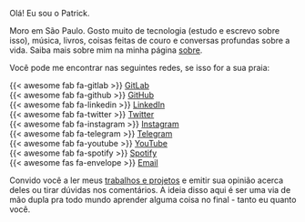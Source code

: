 Olá! Eu sou o Patrick.

Moro em São Paulo. Gosto muito de tecnologia (estudo e escrevo sobre isso), música, livros, coisas feitas de couro e conversas profundas sobre a vida. Saiba mais sobre mim na minha página [sobre](/sobre).

Você pode me encontrar nas seguintes redes, se isso for a sua praia:

{{< awesome fab fa-gitlab >}} [GitLab](https://gitlab.com/pckcml)  
{{< awesome fab fa-github >}} [GitHub](https://github.com/pckcml)  
{{< awesome fab fa-linkedin >}} [LinkedIn](https://www.linkedin.com/in/patrickcamillo/)  
{{< awesome fab fa-twitter >}} [Twitter](https://twitter.com/patrickcamillo_)  
{{< awesome fab fa-instagram >}} [Instagram](https://www.instagram.com/patrickcamillo_/)  
{{< awesome fab fa-telegram >}} [Telegram](https://t.me/patrickcamillo)  
{{< awesome fab fa-youtube >}} [YouTube](https://www.youtube.com/c/PatrickCamillo)  
{{< awesome fab fa-spotify >}} [Spotify](https://open.spotify.com/user/31nk7asusyvagli4tqubzad3755y)  
{{< awesome fas fa-envelope >}} [Email](mailto:patrick.camillo@outlook.com)  

Convido você a ler meus [trabalhos e projetos](/blog) e emitir sua opinião acerca deles ou tirar dúvidas nos comentários. A ideia disso aqui é ser uma via de mão dupla pra todo mundo aprender alguma coisa no final - tanto eu quanto você.